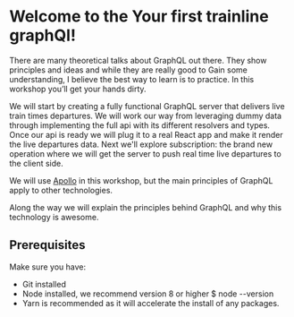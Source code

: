 # Welcome to the **Your first trainline graphQl**!

There are many theoretical talks about GraphQL out there. They show principles and ideas and while they are really good to Gain some understanding, I believe the best way to learn is to practice. In this workshop you’ll get your hands dirty. 

We will start by creating a fully functional GraphQL server that delivers live train times departures. We will work our way from leveraging dummy data through implementing the full api with its different resolvers and types. 
Once our api is ready we will plug it to a real React app and make it render the live departures data.
Next we'll explore subscription: the brand new operation where we will get the server to push real time live departures to the client side.

We will use [Apollo](https://www.apollographql.com) in this workshop, but the main principles of GraphQL apply to other technologies.

Along the way we will explain the principles behind GraphQL and why this technology is awesome.


## Prerequisites

Make sure you have:

- Git installed
- Node installed, we recommend version 8 or higher
$ node --version
- Yarn is recommended as it will accelerate the install of any packages.